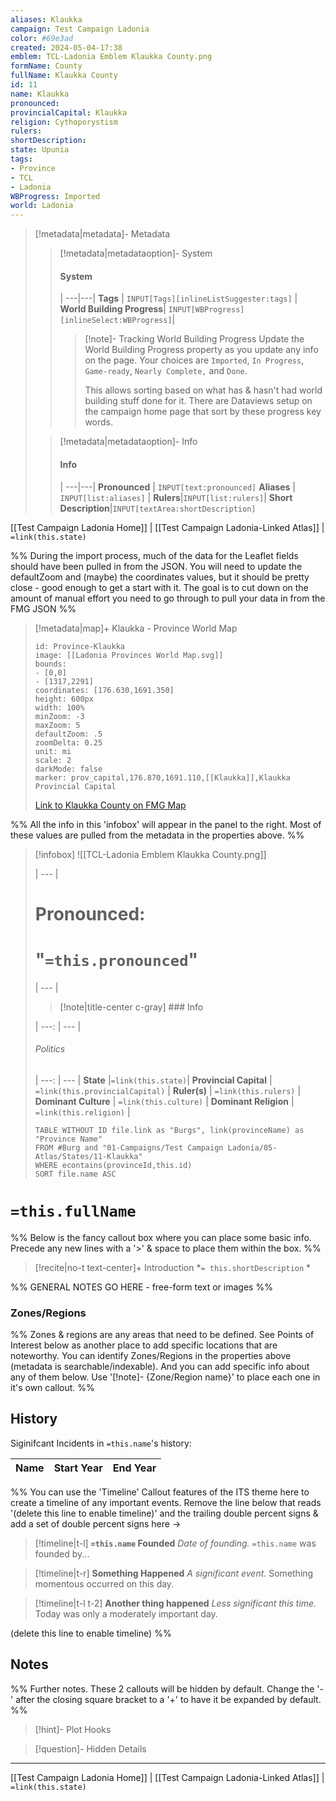 ```yaml
---
aliases: Klaukka
campaign: Test Campaign Ladonia
color: #69e3ad
created: 2024-05-04-17:38
emblem: TCL-Ladonia Emblem Klaukka County.png
formName: County
fullName: Klaukka County
id: 11
name: Klaukka
pronounced:
provincialCapital: Klaukka
religion: Cythoporystism
rulers:
shortDescription:
state: Upunia
tags:
- Province
- TCL
- Ladonia
WBProgress: Imported
world: Ladonia
---
```


> [!metadata|metadata]- Metadata 
>> [!metadata|metadataoption]- System
>> #### System
>>  |
>> ---|---|
>> **Tags** | `INPUT[Tags][inlineListSuggester:tags]` |
>> **World Building Progress**| `INPUT[WBProgress][inlineSelect:WBProgress]`|
>>> [!note]- Tracking World Building Progress
>>> Update the World Building Progress property as you update any info on the page. Your choices are `Imported`, `In Progress`, `Game-ready`, `Nearly Complete,` and `Done`. 
>>> 
>>> This allows sorting based on what has & hasn't had world building stuff done for it. There are Dataviews setup on the campaign home page that sort by these progress key words.
> 
>> [!metadata|metadataoption]- Info
>> #### Info
>>  |
>> ---|---|
> **Pronounced** |  `INPUT[text:pronounced]`
> **Aliases** | `INPUT[list:aliases]` |
> **Rulers**|`INPUT[list:rulers]`|
> **Short Description**|`INPUT[textArea:shortDescription]`

[[Test Campaign Ladonia Home]] | [[Test Campaign Ladonia-Linked Atlas]] | `=link(this.state)`

%% During the import process, much of the data for the Leaflet fields should have been pulled in from the JSON. You will need to update the defaultZoom and (maybe) the coordinates values, but it should be pretty close - good enough to get a start with it. The goal is to cut down on the amount of manual effort you need to go through to pull your data in from the FMG JSON %% 

> [!metadata|map]+ Klaukka - Province World Map
> ```leaflet
> id: Province-Klaukka
> image: [[Ladonia Provinces World Map.svg]]
> bounds: 
> - [0,0]
> - [1317,2291]
> coordinates: [176.630,1691.350]
> height: 600px
> width: 100%
> minZoom: -3
> maxZoom: 5
> defaultZoom: .5
> zoomDelta: 0.25
> unit: mi
> scale: 2
> darkMode: false
> marker: prov_capital,176.870,1691.110,[[Klaukka]],Klaukka Provincial Capital
> ```
>  [Link to Klaukka County on FMG Map](https://azgaar.github.io/Fantasy-Map-Generator/?maplink=https://dl.dropboxusercontent.com/scl/fi/s1ildj50q943p20hgqsvz/Ladonia-2024-04-13-18-07.map?rlkey=tt7j7x4gqbhxu043p5q2f2ucx&dl=0&scale=3&x=1691.35&y=1140.37)


%% All the info in this 'infobox' will appear in the panel to the right. Most of these values are pulled from the metadata in the properties above. %%

> [!infobox]
> ![[TCL-Ladonia Emblem Klaukka County.png]]
>
>  |
>  --- |
> 
>  # **Pronounced:**
>  # "`=this.pronounced`"
> 
>  |
>  --- |
>  
>> [!note|title-center c-gray] ### Info
> 
>  |
>  ---: | --- |
>  
> ###### Politics
>  |
> ---: | --- |
> **State** |`=link(this.state)`|
> **Provincial Capital** | `=link(this.provincialCapital)` |
> **Ruler(s)** | `=link(this.rulers)` |
> **Dominant Culture** | `=link(this.culture)` |
> **Dominant Religion** | `=link(this.religion)` |
>
> ```dataview
> TABLE WITHOUT ID file.link as "Burgs", link(provinceName) as "Province Name"
> FROM #Burg and "01-Campaigns/Test Campaign Ladonia/05-Atlas/States/11-Klaukka"
> WHERE econtains(provinceId,this.id)
> SORT file.name ASC
> ```

# **`=this.fullName`**

%% Below is the fancy callout box where you can place some basic info. Precede any new lines with a '>' & space to place them within the box. %%
> [!recite|no-t text-center]+ Introduction
> *`= this.shortDescription` *

%% GENERAL NOTES GO HERE - free-form text or images %%

### Zones/Regions

%% Zones & regions are any areas that need to be defined. See Points of Interest below as another place to add specific locations that are noteworthy. You can identify Zones/Regions in the properties above (metadata is searchable/indexable). And you can add specific info about any of them below. Use '[!note]- {Zone/Region name}' to place each one in it's own callout. %%

## History
Siginifcant Incidents in `=this.name`'s history:

| Name | Start Year | End Year |
| ---- | ---------- | -------- |

%% You can use the 'Timeline' Callout features of the ITS theme here to create a timeline of any important events. Remove the line below that reads '(delete this line to enable timeline)' and the trailing double percent signs & add a set of double percent signs here ->

> [!timeline|t-l] **`=this.name` Founded** _Date of founding._
> `=this.name` was founded by...

> [!timeline|t-r] **Something Happened** *A significant event.*
> Something momentous occurred on this day.

> [!timeline|t-l t-2] **Another thing happened** *Less significant this time.*
> Today was only a moderately important day.

(delete this line to enable timeline) %%

## Notes

%% Further notes. These 2 callouts will be hidden by default. Change the '-' after the closing square bracket to a '+' to have it be expanded by default. %%

> [!hint]- Plot Hooks
> 

> [!question]- Hidden Details
>

---

[[Test Campaign Ladonia Home]] | [[Test Campaign Ladonia-Linked Atlas]] | `=link(this.state)`

